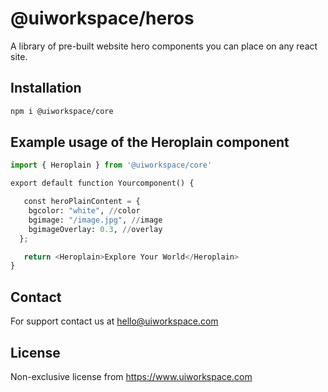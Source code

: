 # @uiworkspace/heros

A library of pre-built website hero components you can place on any react site.

## Installation

```bash
npm i @uiworkspace/core
```

## Example usage of the Heroplain component

```python
import { Heroplain } from '@uiworkspace/core'

export default function Yourcomponent() {

   const heroPlainContent = {
    bgcolor: "white", //color
    bgimage: "/image.jpg", //image
    bgimageOverlay: 0.3, //overlay
  };

   return <Heroplain>Explore Your World</Heroplain>
}
```

## Contact

For support contact us at hello@uiworkspace.com

## License

Non-exclusive license from https://www.uiworkspace.com
